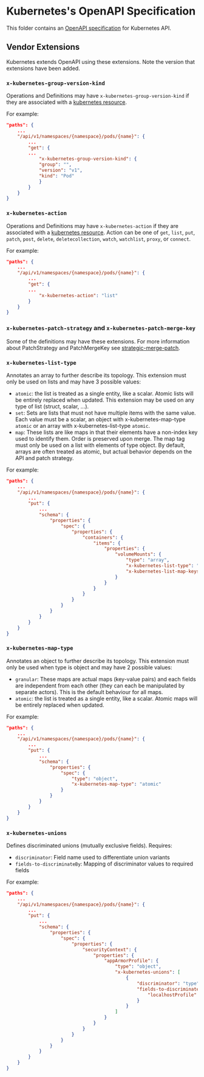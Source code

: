 # Kubernetes's OpenAPI Specification

This folder contains an [OpenAPI specification](https://github.com/OAI/OpenAPI-Specification) for Kubernetes API.

## Vendor Extensions

Kubernetes extends OpenAPI using these extensions. Note the version that
extensions have been added.

### `x-kubernetes-group-version-kind`

Operations and Definitions may have `x-kubernetes-group-version-kind` if they
are associated with a [kubernetes resource](https://git.k8s.io/community/contributors/devel/sig-architecture/api-conventions.md#resources).


For example:

``` json
"paths": {
    ...
    "/api/v1/namespaces/{namespace}/pods/{name}": {
        ...
        "get": {
        ...
            "x-kubernetes-group-version-kind": {
            "group": "",
            "version": "v1",
            "kind": "Pod"
            }
        }
    }
}
```

### `x-kubernetes-action`

Operations and Definitions may have `x-kubernetes-action` if they
are associated with a [kubernetes resource](https://git.k8s.io/community/contributors/devel/sig-architecture/api-conventions.md#resources).
Action can be one of `get`, `list`, `put`, `patch`, `post`, `delete`, `deletecollection`, `watch`, `watchlist`, `proxy`, or `connect`.


For example:

``` json
"paths": {
    ...
    "/api/v1/namespaces/{namespace}/pods/{name}": {
        ...
        "get": {
        ...
            "x-kubernetes-action": "list"
        }
    }
}
```

### `x-kubernetes-patch-strategy` and `x-kubernetes-patch-merge-key`

Some of the definitions may have these extensions. For more information about PatchStrategy and PatchMergeKey see
[strategic-merge-patch](https://git.k8s.io/community/contributors/devel/sig-api-machinery/strategic-merge-patch.md).

### `x-kubernetes-list-type`

Annotates an array to further describe its topology. This extension must only be used on lists and may have 3 possible values:

- `atomic`: the list is treated as a single entity, like a scalar. Atomic lists will be entirely replaced when updated. This extension may be used on any type of list (struct, scalar, ...).
- `set`: Sets are lists that must not have multiple items with the same value. Each value must be a scalar, an object with x-kubernetes-map-type `atomic` or an array with x-kubernetes-list-type `atomic`.
- `map`: These lists are like maps in that their elements have a non-index key used to identify them. Order is preserved upon merge. The map tag must only be used on a list with elements of type object. By default, arrays are often treated as atomic, but actual behavior depends on the API and patch strategy.


For example:

``` json
"paths": {
    ...
    "/api/v1/namespaces/{namespace}/pods/{name}": {
        ...
        "put": {
            ...
            "schema": {
                "properties": {
                    "spec": {
                        "properties": {
                            "containers": {
                                "items": {
                                    "properties": {
                                        "volumeMounts": {
                                            "type": "array",
                                            "x-kubernetes-list-type": "map",
                                            "x-kubernetes-list-map-keys": ["mountPath"]
                                        }
                                    }
                                }
                            }
                        }
                    }
                }
            }
        }
    }
}
```

### `x-kubernetes-map-type`

Annotates an object to further describe its topology. This extension must only be used when type is object and may have 2 possible values:

- `granular`: These maps are actual maps (key-value pairs) and each fields are independent from each other (they can each be manipulated by separate actors). This is the default behaviour for all maps.
- `atomic`: the list is treated as a single entity, like a scalar. Atomic maps will be entirely replaced when updated.


For example:

``` json
"paths": {
    ...
    "/api/v1/namespaces/{namespace}/pods/{name}": {
        ...
        "put": {
            ...
            "schema": {
                "properties": {
                    "spec": {
                        "type": "object",
                        "x-kubernetes-map-type": "atomic"
                    }
                }
            }
        }
    }
}
```

### `x-kubernetes-unions`

Defines discriminated unions (mutually exclusive fields). Requires:

- `discriminator`: Field name used to differentiate union variants
- `fields-to-discriminateBy`: Mapping of discriminator values to required fields


For example:

``` json
"paths": {  
    ...
    "/api/v1/namespaces/{namespace}/pods/{name}": {
        ...
        "put": {
            ...
            "schema": {
                "properties": {
                    "spec": {
                        "properties": {
                            "securityContext": {
                                "properties": {
                                    "appArmorProfile": {
                                        "type": "object",
                                        "x-kubernetes-unions": [
                                            {
                                                "discriminator": "type",
                                                "fields-to-discriminateBy": {
                                                    "localhostProfile": "LocalhostProfile"
                                                }
                                            }
                                        ]
                                    }
                                }
                            }
                        }
                    }
                }
            }
        }
    }
}
```
